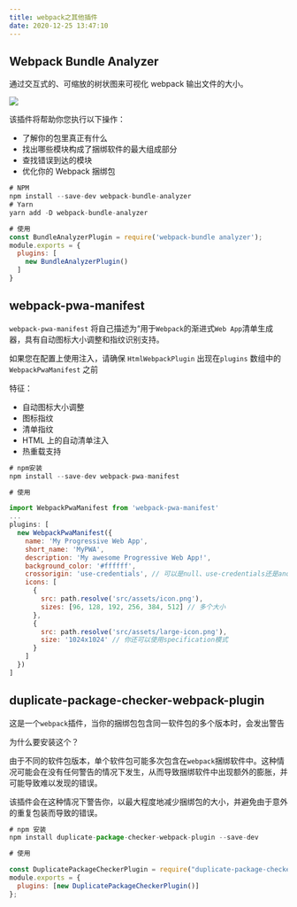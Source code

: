 ```yaml
---
title: webpack之其他插件
date: 2020-12-25 13:47:10
---
```


## Webpack Bundle Analyzer

通过交互式的、可缩放的树状图来可视化 webpack 输出文件的大小。

<img src='../../assets/webpack/1.gif'/>

该插件将帮助你您执行以下操作：

- 了解你的包里真正有什么
- 找出哪些模块构成了捆绑软件的最大组成部分
- 查找错误到达的模块
- 优化你的 Webpack 捆绑包

```js
# NPM
npm install --save-dev webpack-bundle-analyzer
# Yarn
yarn add -D webpack-bundle-analyzer

# 使用
const BundleAnalyzerPlugin = require('webpack-bundle analyzer');
module.exports = {
  plugins: [
    new BundleAnalyzerPlugin()
  ]
}
```

## webpack-pwa-manifest

`webpack-pwa-manifest` 将自己描述为“用于`Webpack`的渐进式`Web App`清单生成器，具有自动图标大小调整和指纹识别支持。

如果您在配置上使用注入，请确保 `HtmlWebpackPlugin` 出现在`plugins` 数组中的 `WebpackPwaManifest` 之前

特征：

- 自动图标大小调整
- 图标指纹
- 清单指纹
- HTML 上的自动清单注入
- 热重载支持

```js
# npm安装
npm install --save-dev webpack-pwa-manifest

# 使用

import WebpackPwaManifest from 'webpack-pwa-manifest'
...
plugins: [
  new WebpackPwaManifest({
    name: 'My Progressive Web App',
    short_name: 'MyPWA',
    description: 'My awesome Progressive Web App!',
    background_color: '#ffffff',
    crossorigin: 'use-credentials', // 可以是null、use-credentials还是anonymous
    icons: [
      {
        src: path.resolve('src/assets/icon.png'),
        sizes: [96, 128, 192, 256, 384, 512] // 多个大小
      },
      {
        src: path.resolve('src/assets/large-icon.png'),
        size: '1024x1024' // 你还可以使用specification模式
      }
    ]
  })
]
```

## duplicate-package-checker-webpack-plugin

这是一个`webpack`插件，当你的捆绑包包含同一软件包的多个版本时，会发出警告

为什么要安装这个？

由于不同的软件包版本，单个软件包可能多次包含在`webpack`捆绑软件中。这种情况可能会在没有任何警告的情况下发生，从而导致捆绑软件中出现额外的膨胀，并可能导致难以发现的错误。

该插件会在这种情况下警告你，以最大程度地减少捆绑包的大小，并避免由于意外的重复包装而导致的错误。

```js
# npm 安装
npm install duplicate-package-checker-webpack-plugin --save-dev

# 使用

const DuplicatePackageCheckerPlugin = require("duplicate-package-checker-webpack-plugin");
module.exports = {
  plugins: [new DuplicatePackageCheckerPlugin()]
};
```
